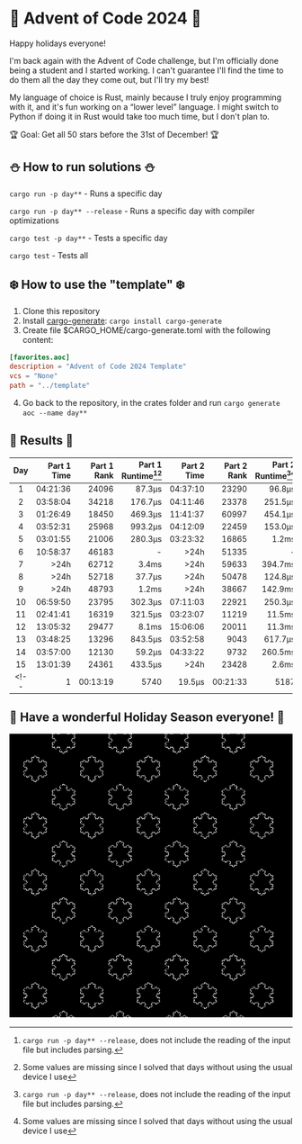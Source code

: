 # 🎄 Advent of Code 2024 🎄
Happy holidays everyone! 

I'm back again with the Advent of Code challenge, but I'm officially done being a student and I started working. I can't guarantee I'll find the time to do them all the day they come out, but I'll try my best! 

My language of choice is Rust, mainly because I truly enjoy programming with it, and it's fun working on a “lower level” language. I might switch to Python if doing it in Rust would take too much time, but I don't plan to.

🏆 Goal: Get all 50 stars before the 31st of December! 🏆

## ⛄ How to run solutions ⛄
`cargo run -p day**` - Runs a specific day

`cargo run -p day** --release` - Runs a specific day with compiler optimizations

`cargo test -p day**` - Tests a specific day

`cargo test` - Tests all

## ❄️ How to use the "template" ❄️
1. Clone this repository
1. Install [cargo-generate](https://github.com/cargo-generate/cargo-generate): `cargo install cargo-generate`
1. Create file $CARGO_HOME/cargo-generate.toml with the following content: 
```toml
[favorites.aoc]
description = "Advent of Code 2024 Template"
vcs = "None"
path = "../template"
```
4. Go back to the repository, in the crates folder and run `cargo generate aoc --name day**`


## 🥛 Results 🍪
| Day | Part 1 Time | Part 1 Rank | Part 1 Runtime[^1][^2] | Part 2 Time | Part 2 Rank | Part 2 Runtime[^1][^2] |
|:-:|-:|-:|-:|-:|-:|-:|
|  1 | 04:21:36 | 24096 |  87.3µs | 04:37:10 | 23290 |  96.8µs |
|  2 | 03:58:04 | 34218 | 176.7µs | 04:11:46 | 23378 | 251.5µs |
|  3 | 01:26:49 | 18450 | 469.3µs | 11:41:37 | 60997 | 454.1µs |
|  4 | 03:52:31 | 25968 | 993.2µs | 04:12:09 | 22459 | 153.0µs |
|  5 | 03:01:55 | 21006 | 280.3µs | 03:23:32 | 16865 |   1.2ms |
|  6 | 10:58:37 | 46183 |      -  |     >24h | 51335 |       - |
|  7 |     >24h | 62712 |   3.4ms |     >24h | 59633 | 394.7ms |
|  8 |     >24h | 52718 |  37.7µs |     >24h | 50478 | 124.8µs |
|  9 |     >24h | 48793 |   1.2ms |     >24h | 38667 | 142.9ms |
| 10 | 06:59:50 | 23795 | 302.3µs | 07:11:03 | 22921 | 250.3µs |
| 11 | 02:41:41 | 16319 | 321.5µs | 03:23:07 | 11219 |  11.5ms |
| 12 | 13:05:32 | 29477 |   8.1ms | 15:06:06 | 20011 |  11.3ms |
| 13 | 03:48:25 | 13296 | 843.5µs | 03:52:58 |  9043 | 617.7µs |
| 14 | 03:57:00 | 12130 |  59.2µs | 04:33:22 |  9732 | 260.5ms |
| 15 | 13:01:39 | 24361 | 433.5µs |     >24h | 23428 |   2.6ms |
<!--|  1 | 00:13:19 |  5740 |  19.5µs | 00:21:33 |  5187 |  20.7µs | -->

## 🎄 Have a wonderful Holiday Season everyone! 🎄

![koch flakes](koch_snowflakes.gif)


[^1]: `cargo run -p day** --release`, does not include the reading of the input file but includes parsing.
[^2]: Some values are missing since I solved that days without using the usual device I use
